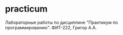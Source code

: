# practicum
Лабораторные работы по дисциплине "Практикум по программированию". ФИТ-222, Григор А.А.
